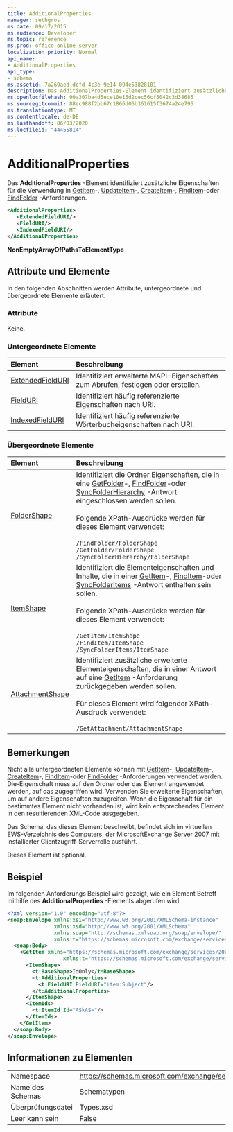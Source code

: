 ```yaml
---
title: AdditionalProperties
manager: sethgros
ms.date: 09/17/2015
ms.audience: Developer
ms.topic: reference
ms.prod: office-online-server
localization_priority: Normal
api_name:
- AdditionalProperties
api_type:
- schema
ms.assetid: 7a269aed-dcfd-4c3e-9e14-094e53828101
description: Das AdditionalProperties-Element identifiziert zusätzliche Eigenschaften für die Verwendung in GetItem-, UpdateItem-, CreateItem-, FindItem-oder FindFolder-Anforderungen.
ms.openlocfilehash: 90a307ba4d5ece10e15d2cec56cf5042c3d38685
ms.sourcegitcommit: 88ec988f2bb67c1866d06b361615f3674a24e795
ms.translationtype: MT
ms.contentlocale: de-DE
ms.lasthandoff: 06/03/2020
ms.locfileid: "44455814"
---
```

# <a name="additionalproperties"></a>AdditionalProperties

Das **AdditionalProperties** -Element identifiziert zusätzliche Eigenschaften für die Verwendung in [GetItem](getitem.md)-, [UpdateItem](updateitem.md)-, [CreateItem](createitem.md)-, [FindItem](finditem.md)-oder [FindFolder](findfolder.md) -Anforderungen. 
  
```xml
<AdditionalProperties>
   <ExtendedFieldURI/>
   <FieldURI/>
   <IndexedFieldURI/>
</AdditionalProperties>
```

 **NonEmptyArrayOfPathsToElementType**
## <a name="attributes-and-elements"></a>Attribute und Elemente

In den folgenden Abschnitten werden Attribute, untergeordnete und übergeordnete Elemente erläutert.
  
### <a name="attributes"></a>Attribute

Keine.
  
### <a name="child-elements"></a>Untergeordnete Elemente

|**Element**|**Beschreibung**|
|:-----|:-----|
|[ExtendedFieldURI](extendedfielduri.md) <br/> |Identifiziert erweiterte MAPI-Eigenschaften zum Abrufen, festlegen oder erstellen.  <br/> |
|[FieldURI](fielduri.md) <br/> |Identifiziert häufig referenzierte Eigenschaften nach URI.  <br/> |
|[IndexedFieldURI](indexedfielduri.md) <br/> |Identifiziert häufig referenzierte Wörterbucheigenschaften nach URI.  <br/> |
   
### <a name="parent-elements"></a>Übergeordnete Elemente

|**Element**|**Beschreibung**|
|:-----|:-----|
|[FolderShape](foldershape.md) <br/> | Identifiziert die Ordner Eigenschaften, die in eine [GetFolder](getfolder.md)-, [FindFolder](findfolder.md)-oder [SyncFolderHierarchy](syncfolderhierarchy.md) -Antwort eingeschlossen werden sollen.<br/><br/>  Folgende XPath-Ausdrücke werden für dieses Element verwendet:<br/><br/>  `/FindFolder/FolderShape` <br/>  `/GetFolder/FolderShape` <br/>  `/SyncFolderHierarchy/FolderShape` <br/> |
|[ItemShape](itemshape.md) <br/> | Identifiziert die Elementeigenschaften und Inhalte, die in einer [GetItem](getitem.md)-, [FindItem](finditem.md)-oder [SyncFolderItems](syncfolderitems.md) -Antwort enthalten sein sollen.<br/><br/>  Folgende XPath-Ausdrücke werden für dieses Element verwendet:<br/><br/>  `/GetItem/ItemShape` <br/>  `/FindItem/ItemShape` <br/>  `/SyncFolderItems/ItemShape` <br/> |
|[AttachmentShape](attachmentshape.md) <br/> |Identifiziert zusätzliche erweiterte Elementeigenschaften, die in einer Antwort auf eine [GetItem](getitem.md) -Anforderung zurückgegeben werden sollen.<br/><br/> Für dieses Element wird folgender XPath-Ausdruck verwendet: <br/><br/>  `/GetAttachment/AttachmentShape` <br/> |
   
## <a name="remarks"></a>Bemerkungen

Nicht alle untergeordneten Elemente können mit [GetItem](getitem.md)-, [UpdateItem](updateitem.md)-, [CreateItem](createitem.md)-, [FindItem](finditem.md)-oder [FindFolder](findfolder.md) -Anforderungen verwendet werden. Die-Eigenschaft muss auf den Ordner oder das Element angewendet werden, auf das zugegriffen wird. Verwenden Sie erweiterte Eigenschaften, um auf andere Eigenschaften zuzugreifen. Wenn die Eigenschaft für ein bestimmtes Element nicht vorhanden ist, wird kein entsprechendes Element in den resultierenden XML-Code ausgegeben. 
  
Das Schema, das dieses Element beschreibt, befindet sich im virtuellen EWS-Verzeichnis des Computers, der MicrosoftExchange Server 2007 mit installierter Clientzugriff-Serverrolle ausführt. 
  
Dieses Element ist optional.
  
## <a name="example"></a>Beispiel

Im folgenden Anforderungs Beispiel wird gezeigt, wie ein Element Betreff mithilfe des **AdditionalProperties** -Elements abgerufen wird. 
  
```XML
<?xml version="1.0" encoding="utf-8"?>
<soap:Envelope xmlns:xsi="http://www.w3.org/2001/XMLSchema-instance"
               xmlns:xsd="http://www.w3.org/2001/XMLSchema"
               xmlns:soap="http://schemas.xmlsoap.org/soap/envelope/"
               xmlns:t="https://schemas.microsoft.com/exchange/services/2006/types">
  <soap:Body>
    <GetItem xmlns="https://schemas.microsoft.com/exchange/services/2006/messages" 
                  xmlns:t="https://schemas.microsoft.com/exchange/services/2006/types">
      <ItemShape>
        <t:BaseShape>IdOnly</t:BaseShape>
        <t:AdditionalProperties>
          <t:FieldURI FieldURI="item:Subject"/>
        </t:AdditionalProperties>
      </ItemShape>
      <ItemIds>
        <t:ItemId Id="ASkAS="/>
      </ItemIds>
    </GetItem>
  </soap:Body>
</soap:Envelope>
```

## <a name="element-information"></a>Informationen zu Elementen

|||
|:-----|:-----|
|Namespace  <br/> |https://schemas.microsoft.com/exchange/services/2006/types  <br/> |
|Name des Schemas  <br/> |Schematypen  <br/> |
|Überprüfungsdatei  <br/> |Types.xsd  <br/> |
|Leer kann sein  <br/> |False  <br/> |
   

